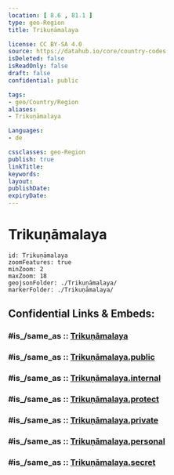 ```yaml
---
location: [ 8.6 , 81.1 ] 
type: geo-Region
title: Trikuṇāmalaya

license: CC BY-SA 4.0
source: https://datahub.io/core/country-codes
isDeleted: false
isReadOnly: false
draft: false
confidential: public

tags:
- geo/Country/Region
aliases:
- Trikuṇāmalaya

Languages:
- de

cssclasses: geo-Region
publish: true
linkTitle: 
keywords: 
layout: 
publishDate: 
expiryDate: 
---
```


# Trikuṇāmalaya

```leaflet
id: Trikuṇāmalaya
zoomFeatures: true 
minZoom: 2 
maxZoom: 18
geojsonFolder: ./Trikuṇāmalaya/
markerFolder: ./Trikuṇāmalaya/
```


## Confidential Links & Embeds: 

### #is_/same_as :: [Trikuṇāmalaya](/_Standards/Earth/Continent/Asia/Asia~South/Sri_Lanka/Districts~Sri_Lanka/Trikuṇāmalaya.md) 

### #is_/same_as :: [Trikuṇāmalaya.public](/_public/Earth/Continent/Asia/Asia~South/Sri_Lanka/Districts~Sri_Lanka/Trikuṇāmalaya.public.md) 

### #is_/same_as :: [Trikuṇāmalaya.internal](/_internal/Earth/Continent/Asia/Asia~South/Sri_Lanka/Districts~Sri_Lanka/Trikuṇāmalaya.internal.md) 

### #is_/same_as :: [Trikuṇāmalaya.protect](/_protect/Earth/Continent/Asia/Asia~South/Sri_Lanka/Districts~Sri_Lanka/Trikuṇāmalaya.protect.md) 

### #is_/same_as :: [Trikuṇāmalaya.private](/_private/Earth/Continent/Asia/Asia~South/Sri_Lanka/Districts~Sri_Lanka/Trikuṇāmalaya.private.md) 

### #is_/same_as :: [Trikuṇāmalaya.personal](/_personal/Earth/Continent/Asia/Asia~South/Sri_Lanka/Districts~Sri_Lanka/Trikuṇāmalaya.personal.md) 

### #is_/same_as :: [Trikuṇāmalaya.secret](/_secret/Earth/Continent/Asia/Asia~South/Sri_Lanka/Districts~Sri_Lanka/Trikuṇāmalaya.secret.md)

